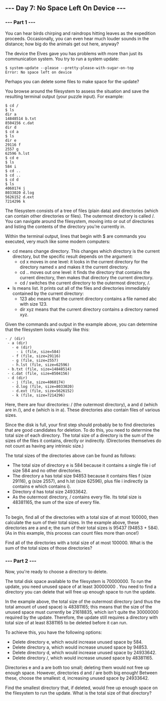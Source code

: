 ## --- Day 7: No Space Left On Device ---

### --- Part 1 ---
You can hear birds chirping and raindrops hitting leaves as the expedition proceeds. Occasionally, you can even hear
much louder sounds in the distance; how big do the animals get out here, anyway?

The device the Elves gave you has problems with more than just its communication system. You try to run a system update:
 ```
$ system-update --please --pretty-please-with-sugar-on-top
Error: No space left on device
 ```
Perhaps you can delete some files to make space for the update?

You browse around the filesystem to assess the situation and save the resulting terminal output (your puzzle input).
For example:
 ```
$ cd /
$ ls
dir a
14848514 b.txt
8504156 c.dat
dir d
$ cd a
$ ls
dir e
29116 f
2557 g
62596 h.lst
$ cd e
$ ls
584 i
$ cd ..
$ cd ..
$ cd d
$ ls
4060174 j
8033020 d.log
5626152 d.ext
7214296 k
 ```
The filesystem consists of a tree of files (plain data) and directories (which can contain other directories or files).
The outermost directory is called /. You can navigate around the filesystem, moving into or out of directories and 
listing the contents of the directory you're currently in.

Within the terminal output, lines that begin with $ are commands you executed, very much like some modern computers:

- cd means change directory. This changes which directory is the current directory, but the specific result depends on
the argument:
  - cd x moves in one level: it looks in the current directory for the directory named x and makes it the current directory.
  - cd .. moves out one level: it finds the directory that contains the current directory, then makes that directory the 
current directory.
  - cd / switches the current directory to the outermost directory, /.
- ls means list. It prints out all of the files and directories immediately contained by the current directory:
  - 123 abc means that the current directory contains a file named abc with size 123.
  - dir xyz means that the current directory contains a directory named xyz.

Given the commands and output in the example above, you can determine that the filesystem looks visually like this:
 ```
- / (dir)
  - a (dir)
    - e (dir)
      - i (file, size=584)
    - f (file, size=29116)
    - g (file, size=2557)
    - h.lst (file, size=62596)
  - b.txt (file, size=14848514)
  - c.dat (file, size=8504156)
  - d (dir)
    - j (file, size=4060174)
    - d.log (file, size=8033020)
    - d.ext (file, size=5626152)
    - k (file, size=7214296)
 ```
Here, there are four directories: / (the outermost directory), a and d (which are in /), and e (which is in a).
These directories also contain files of various sizes.

Since the disk is full, your first step should probably be to find directories that are good candidates for deletion. 
To do this, you need to determine the total size of each directory. The total size of a directory is the sum of the 
sizes of the files it contains, directly or indirectly. (Directories themselves do not count as having any intrinsic 
size.)

The total sizes of the directories above can be found as follows:

- The total size of directory e is 584 because it contains a single file i of size 584 and no other directories.
- The directory a has total size 94853 because it contains files f (size 29116), g (size 2557), and h.lst (size 62596), 
plus file i indirectly (a contains e which contains i).
- Directory d has total size 24933642.
- As the outermost directory, / contains every file. Its total size is 48381165, the sum of the size of every file.
- 
To begin, find all of the directories with a total size of at most 100000, then calculate the sum of their total sizes.
In the example above, these directories are a and e; the sum of their total sizes is 95437 (94853 + 584). (As in this 
example, this process can count files more than once!)

Find all of the directories with a total size of at most 100000. What is the sum of the total sizes of those
directories?

### --- Part 2 ---

Now, you're ready to choose a directory to delete.

The total disk space available to the filesystem is 70000000. To run the update, you need unused space of at least 
30000000 . You need to find a directory you can delete that will free up enough space to run the update.

In the example above, the total size of the outermost directory (and thus the total amount of used space) is 48381165; 
this means that the size of the unused space must currently be 21618835, which isn't quite the 30000000 required by the 
update. Therefore, the update still requires a directory with total size of at least 8381165 to be deleted before it can run.

To achieve this, you have the following options:

- Delete directory e, which would increase unused space by 584.
- Delete directory a, which would increase unused space by 94853.
- Delete directory d, which would increase unused space by 24933642.
- Delete directory /, which would increase unused space by 48381165.

Directories e and a are both too small; deleting them would not free up enough space. However, directories d and / 
are both big enough! Between these, choose the smallest: d, increasing unused space by 24933642.

Find the smallest directory that, if deleted, would free up enough space on the filesystem to run the update. What is
the total size of that directory?

